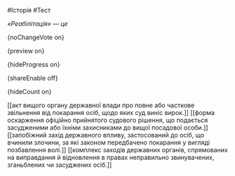 #Історія #Тест

*«Реабілітація» — це*

{noChangeVote on}

{preview on}

{hideProgress on}

{shareEnable off}

{hideCount on}

[[акт вищого органу державної влади про повне або часткове звільнення від покарання осіб, щодо яких суд виніс вирок.]]
[[форма оскарження офіційно прийнятого судового рішення, що подається засудженими або їхніми захисниками до вищої посадової особи.]]
[[запобіжний захід державного впливу, застосований до осіб, що вчинили злочини, за які законом передбачено покарання у вигляді позбавлення волі.]]
[[комплекс заходів державних органів, спрямованих на виправдання й відновлення в правах неправильно звинувачених, зганьблених чи засуджених осіб.]]
